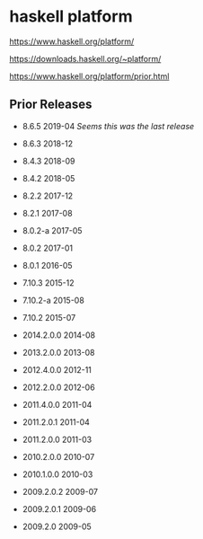 # haskell platform

https://www.haskell.org/platform/

https://downloads.haskell.org/~platform/

https://www.haskell.org/platform/prior.html


## Prior Releases

- 8.6.5       2019-04 *Seems this was the last release*
- 8.6.3       2018-12
- 8.4.3       2018-09
- 8.4.2       2018-05
- 8.2.2       2017-12
- 8.2.1       2017-08
- 8.0.2-a     2017-05
- 8.0.2       2017-01
- 8.0.1       2016-05
- 7.10.3      2015-12
- 7.10.2-a    2015-08
- 7.10.2      2015-07

- 2014.2.0.0  2014-08
- 2013.2.0.0  2013-08
- 2012.4.0.0  2012-11
- 2012.2.0.0  2012-06
- 2011.4.0.0  2011-04
- 2011.2.0.1  2011-04
- 2011.2.0.0  2011-03
- 2010.2.0.0  2010-07
- 2010.1.0.0  2010-03
- 2009.2.0.2  2009-07
- 2009.2.0.1  2009-06
- 2009.2.0    2009-05

